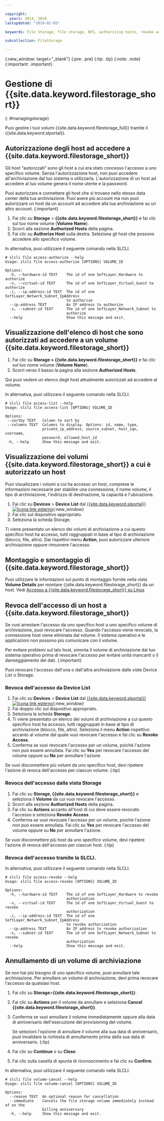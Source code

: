 ```yaml
---

copyright:
  years: 2014, 2019
lastupdated: "2019-02-05"

keywords: File Storage, file storage, NFS, authorizing hosts, rewoke access, grant access, view authorizations

subcollection: FileStorage

---
```

{:new_window: target="_blank"}
{:pre: .pre}
{:tip: .tip}
{:note: .note}
{:important: .important}


# Gestione di {{site.data.keyword.filestorage_short}}
{: #managingstorage}

Puoi gestire i tuoi volumi {{site.data.keyword.filestorage_full}} tramite il {{site.data.keyword.slportal}}.

## Autorizzazione degli host ad accedere a {{site.data.keyword.filestorage_short}}

Gli host “autorizzati” sono gli host a cui era stato concesso l'accesso a uno specifico volume. Senza l'autorizzazione host, non puoi accedere all'archiviazione dal tuo sistema o utilizzarla. L'autorizzazione di un host ad accedere al tuo volume genera il nome utente e la password.

Puoi autorizzare e connettere gli host che si trovano nello stesso data center della tua archiviazione. Puoi avere più account ma non puoi autorizzare un host da un account ad accedere alla tua archiviazione su un altro account.
{:important}

1. Fai clic su **Storage** > **{{site.data.keyword.filestorage_short}}** e fai clic sul tuo nome volume (**Volume Name**).
2. Scorri alla sezione **Authorized Hosts** della pagina.
3. Fai clic su **Authorize Host** sulla destra. Seleziona gli host che possono accedere allo specifico volume.

In alternativa, puoi utilizzare il seguente comando nella SLCLI.
```
# slcli file access-authorize --help
Usage: slcli file access-authorize [OPTIONS] VOLUME_ID

Options:
  -h, --hardware-id TEXT    The id of one SoftLayer_Hardware to authorize
  -v, --virtual-id TEXT     The id of one SoftLayer_Virtual_Guest to authorize
  -i, --ip-address-id TEXT  The id of one SoftLayer_Network_Subnet_IpAddress
                            to authorize
  --ip-address TEXT         An IP address to authorize
  -s, --subnet-id TEXT      The id of one SoftLayer_Network_Subnet to
                            authorize
  --help                    Show this message and exit.
```

## Visualizzazione dell'elenco di host che sono autorizzati ad accedere a un volume {{site.data.keyword.filestorage_short}}

1. Fai clic su **Storage > {{site.data.keyword.filestorage_short}}** e fai clic sul tuo nome volume (**Volume Name**).
2. Scorri verso il basso la pagina alla sezione **Authorized Hosts**.

Qui puoi vedere un elenco degli host attualmente autorizzati ad accedere al volume.

In alternativa, puoi utilizzare il seguente comando nella SLCLI.
```
# slcli file access-list --help
Usage: slcli file access-list [OPTIONS] VOLUME_ID

Options:
 --sortby TEXT   Column to sort by
 --columns TEXT  Columns to display. Options: id, name, type,
                 private_ip_address, source_subnet, host_iqn, username,
                 password, allowed_host_id
 -h, --help      Show this message and exit.
```


## Visualizzazione dei volumi {{site.data.keyword.filestorage_short}} a cui è autorizzato un host

Puoi visualizzare i volumi a cui ha accesso un host, comprese le informazioni necessarie per stabilire una connessione, il nome volume, il tipo di archiviazione, l'indirizzo di destinazione, la capacità e l'ubicazione.

1. Fai clic su **Devices** > **Device List** dal [{{site.data.keyword.slportal}} ![Icona link esterno](../../icons/launch-glyph.svg "Icona link esterno")](https://control.softlayer.com/){:new_window}
2. Fai clic sul dispositivo appropriato.
2. Seleziona la scheda Storage.

Ti viene presentato un elenco dei volumi di archiviazione a cui questo specifico host ha accesso, tutti raggruppati in base al tipo di archiviazione (blocco, file, altro). Dai rispettivi menu **Action**, puoi autorizzare ulteriore archiviazione oppure rimuovere l'accesso.


## Montaggio e smontaggio di {{site.data.keyword.filestorage_short}}

Puoi utilizzare le informazioni sul punto di montaggio fornite nella vista **Volume Details** per montare {{site.data.keyword.filestorage_short}} da un host. Vedi [Accesso a {{site.data.keyword.filestorage_short}} su Linux](/docs/infrastructure/FileStorage?topic=FileStorage-mountingLinux)


## Revoca dell'accesso di un host a {{site.data.keyword.filestorage_short}}

Se vuoi arrestare l'accesso da uno specifico host a uno specifico volume di archiviazione, puoi revocare l'accesso. Quando l'accesso viene revocato, la connessione host viene eliminata dal volume. Il sistema operativo e le applicazioni non possono più comunicare con il volume.

Per evitare problemi sul lato host, smonta il volume di archiviazione dal tuo sistema operativo prima di revocare l'accesso per evitare unità mancanti o il danneggiamento dei dati.
{:important}

Puoi revocare l'accesso dall'una o dall'altra archiviazione dalle viste Device List o Storage.

### Revoca dell'accesso da Device List

1. Fai clic su **Devices** > **Device List** dal [{{site.data.keyword.slportal}} ![Icona link esterno](../../icons/launch-glyph.svg "Icona link esterno")](https://control.softlayer.com/){:new_window}
2. Fai doppio clic sul dispositivo appropriato.
3. Seleziona la scheda **Storage**.
4. Ti viene presentato un elenco dei volumi di archiviazione a cui questo specifico host ha accesso, tutti raggruppati in base al tipo di archiviazione (blocco, file, altro). Seleziona il menu **Action** rispettivo accanto al volume dal quale vuoi revocare l'accesso e fai clic su **Revoke Access**.
5. Conferma se vuoi revocare l'accesso per un volume, poiché l'azione non può essere annullata. Fai clic su **Yes** per revocare l'accesso del volume oppure su **No** per annullare l'azione.

Se vuoi disconnettere più volumi da uno specifico host, devi ripetere l'azione di revoca dell'accesso per ciascun volume.
{:tip}


### Revoca dell'accesso dalla vista Storage

1. Fai clic su **Storage, {{site.data.keyword.filestorage_short}}** e seleziona il **Volume** da cui vuoi revocare l'accesso.
2. Scorri alla sezione **Authorized Hosts** della pagina.
3. Fai clic su **Actions** accanto all'host di cui deve essere revocato l'accesso e seleziona **Revoke Access**.
4. Conferma se vuoi revocare l'accesso per un volume, poiché l'azione non può essere annullata. Fai clic su **Yes** per revocare l'accesso del volume oppure su **No** per annullare l'azione.

Se vuoi disconnettere più host da uno specifico volume, devi ripetere l'azione di revoca dell'accesso per ciascun host.
{:tip}

### Revoca dell'accesso tramite la SLCLI.
In alternativa, puoi utilizzare il seguente comando nella SLCLI.
```
# slcli file access-revoke --help
Usage: slcli file access-revoke [OPTIONS] VOLUME_ID

Options:
  -h, --hardware-id TEXT    The id of one SoftLayer_Hardware to revoke
                            authorization
  -v, --virtual-id TEXT     The id of one SoftLayer_Virtual_Guest to revoke
                            authorization
  -i, --ip-address-id TEXT  The id of one SoftLayer_Network_Subnet_IpAddress
                            to revoke authorization
  --ip-address TEXT         An IP address to revoke authorization
  -s, --subnet-id TEXT      The id of one SoftLayer_Network_Subnet to revoke
                            authorization
  --help                    Show this message and exit.
```

## Annullamento di un volume di archiviazione

Se non hai più bisogno di uno specifico volume, puoi annullare tale archiviazione. Per annullare un volume di archiviazione, devi prima revocare l'accesso da qualsiasi host.

1. Fai clic su **Storage**>**{{site.data.keyword.filestorage_short}}**.
2. Fai clic su **Actions** per il volume da annullare e seleziona **Cancel {{site.data.keyword.filestorage_short}}**.
3. Conferma se vuoi annullare il volume immediatamente oppure alla data di anniversario dell'esecuzione del provisioning del volume.

   Se selezioni l'opzione di annullare il volume alla sua data di anniversario, puoi invalidare la richiesta di annullamento prima della sua data di anniversario.
   {:tip}
4. Fai clic su **Continue** o su **Close**.
5. Fai clic sulla casella di spunta di riconoscimento e fai clic su **Confirm**.

In alternativa, puoi utilizzare il seguente comando nella SLCLI.
```
# slcli file volume-cancel --help
Usage: slcli file volume-cancel [OPTIONS] VOLUME_ID

Options:
  --reason TEXT  An optional reason for cancellation
  --immediate    Cancels the file storage volume immediately instead of on the
                 billing anniversary
  -h, --help     Show this message and exit.
```
